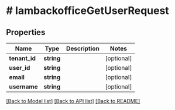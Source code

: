 # # IambackofficeGetUserRequest


## Properties


Name | Type | Description | Notes
------------ | ------------- | ------------- | -------------
**tenant_id**| **string** |   | [optional]
**user_id**| **string** |   | [optional]
**email**| **string** |   | [optional]
**username**| **string** |   | [optional]


[[Back to Model list]](../../README.md#models) [[Back to API list]](../../README.md#endpoints) [[Back to README]](../../README.md)